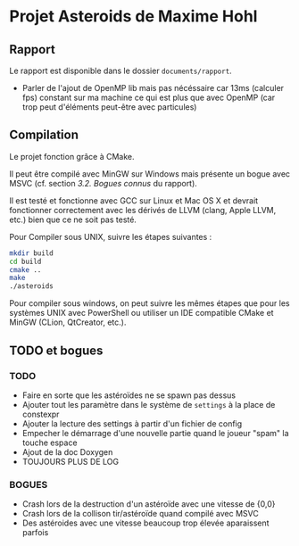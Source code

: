 Projet Asteroids de Maxime Hohl
===============================

Rapport
-------

Le rapport est disponible dans le dossier `documents/rapport`.

 - Parler de l'ajout de OpenMP lib mais pas nécéssaire car 13ms (calculer fps) 
   constant sur ma machine ce qui est plus que avec OpenMP (car trop peut 
   d'éléments peut-être avec particules)

Compilation
-----------

Le projet fonction grâce à CMake.

Il peut être compilé avec MinGW sur Windows mais présente un bogue avec MSVC 
(cf. section *3.2. Bogues connus* du rapport).

Il est testé et fonctionne avec GCC sur Linux et Mac OS X et devrait fonctionner 
correctement avec les dérivés de LLVM (clang, Apple LLVM, etc.) bien que ce ne
soit pas testé.

Pour Compiler sous UNIX, suivre les étapes suivantes :
```bash
mkdir build
cd build
cmake ..
make
./asteroids
```

Pour compiler sous windows, on peut suivre les mêmes étapes que pour les 
systèmes UNIX avec PowerShell ou utiliser un IDE compatible CMake et MinGW 
(CLion, QtCreator, etc.). 

TODO et bogues
--------------

### TODO

 - Faire en sorte que les astéroïdes ne se spawn pas dessus
 - Ajouter tout les paramètre dans le système de `settings` à la place de constexpr
 - Ajouter la lecture des settings à partir d'un fichier de config
 - Empecher le démarrage d'une nouvelle partie quand le joueur "spam" la touche espace
 - Ajout de la doc Doxygen
 - TOUJOURS PLUS DE LOG

### BOGUES

 - Crash lors de la destruction d'un astéroïde avec une vitesse de {0,0}
 - Crash lors de la collison tir/astéroïde quand compilé avec MSVC
 - Des astéroides avec une vitesse beaucoup trop élevée aparaissent parfois

